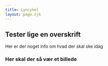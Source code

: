 ```yaml
---
title: Lyncykel
layout: page.njk
---
```


<object data="/images/lyncykel-plain.svg" type="image/svg+xml" class="lyncykel">


## Tester lige en overskrift

Her er der noget info om hvad der skal ske idag

### Her skal der så vær et billede